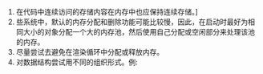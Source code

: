 1. 在代码中连续访问的存储内容在内存中也应保持连续存储。]
2. 些系统中，默认的内存分配和删除功能可能比较慢，因此，在启动时最好为相同大小的对象分配一个大的内存池，然后使用自己分配或空闲部分来处理该池的内存。
3. 尽量尝试去避免在渲染循环中分配或释放内存。
4. 对数据结构尝试用不同的组织形式。例:
   
